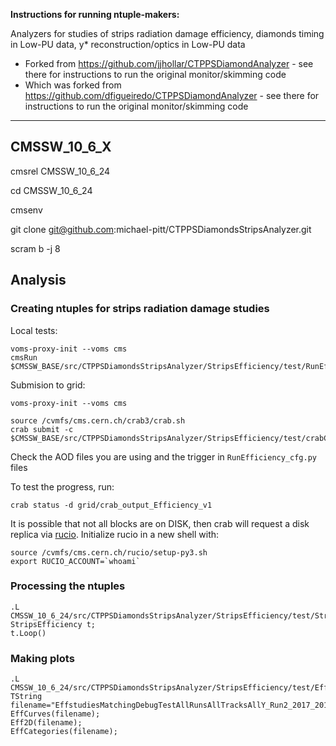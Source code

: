 <b>Instructions for running ntuple-makers:</b>

Analyzers for studies of strips radiation damage efficiency, diamonds timing in Low-PU data, y* reconstruction/optics in Low-PU data

   * Forked from https://github.com/jjhollar/CTPPSDiamondAnalyzer - see there for instructions to run the 
original monitor/skimming code
   * Which was forked from https://github.com/dfigueiredo/CTPPSDiamondAnalyzer - see there for instructions to run the 
original monitor/skimming code

---------------------------------------------------------------
CMSSW_10_6_X 
---------------------------------------------------------------
cmsrel CMSSW_10_6_24

cd CMSSW_10_6_24

cmsenv

git clone git@github.com:michael-pitt/CTPPSDiamondsStripsAnalyzer.git

scram b -j 8


## Analysis 

### Creating ntuples for strips radiation damage studies

Local tests:
```
voms-proxy-init --voms cms
cmsRun $CMSSW_BASE/src/CTPPSDiamondsStripsAnalyzer/StripsEfficiency/test/RunEfficiency_cfg.py
```
Submision to grid:
```
voms-proxy-init --voms cms

source /cvmfs/cms.cern.ch/crab3/crab.sh
crab submit -c $CMSSW_BASE/src/CTPPSDiamondsStripsAnalyzer/StripsEfficiency/test/crabConfig.py
```

Check the AOD files you are using and the trigger in `RunEfficiency_cfg.py` files

To test the progress, run:
```
crab status -d grid/crab_output_Efficiency_v1
```

It is possible that not all blocks are on DISK, then crab will request a disk replica via [rucio](https://twiki.cern.ch/twiki/bin/viewauth/CMS/Rucio). Initialize rucio in a new shell
 with:
```
source /cvmfs/cms.cern.ch/rucio/setup-py3.sh
export RUCIO_ACCOUNT=`whoami`
```
 

### Processing the ntuples
   
   ```
.L CMSSW_10_6_24/src/CTPPSDiamondsStripsAnalyzer/StripsEfficiency/test/StripsEfficiency.C+
StripsEfficiency t;
t.Loop()
   ```  
### Making plots
   
   ```
.L CMSSW_10_6_24/src/CTPPSDiamondsStripsAnalyzer/StripsEfficiency/test/EffCurves.C
TString filename="EffstudiesMatchingDebugTestAllRunsAllTracksAllY_Run2_2017_2017H_0_9999999.root";
EffCurves(filename);
Eff2D(filename);
EffCategories(filename);
   ```
   
